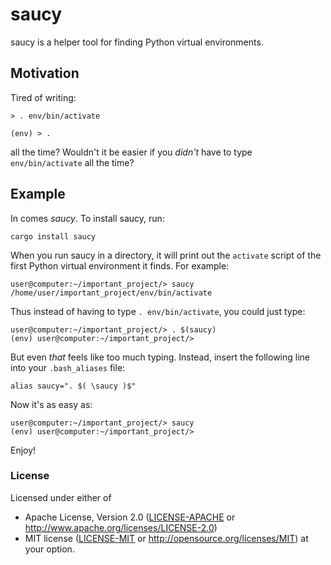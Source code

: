 # saucy

saucy is a helper tool for finding Python virtual environments.

## Motivation

Tired of writing:

```shell script, norun
> . env/bin/activate

(env) > .
```

all the time?  Wouldn't it be easier if you _didn't_ have to type `env/bin/activate` all the time?

## Example

In comes _saucy_.  To install saucy, run:

```shell script, no_run
cargo install saucy
```


When you run saucy in a directory, it will print out the `activate`
script of the first Python virtual environment it finds.  For example:

```shell script, no_run
user@computer:~/important_project/> saucy
/home/user/important_project/env/bin/activate
```

Thus instead of having to type `. env/bin/activate`, you could just type:
```shell script, no_run
user@computer:~/important_project/> . $(saucy)
(env) user@computer:~/important_project/> 
```

But even _that_ feels like too much typing.  Instead, insert the following line
into your `.bash_aliases` file:

```shell script, no_run
alias saucy=". $( \saucy )$"
```

Now it's as easy as:

```shell script, no_run
user@computer:~/important_project/> saucy
(env) user@computer:~/important_project/> 
```

Enjoy!

### License
Licensed under either of
 * Apache License, Version 2.0
   ([LICENSE-APACHE](LICENSE-APACHE) or http://www.apache.org/licenses/LICENSE-2.0)
 * MIT license
   ([LICENSE-MIT](LICENSE-MIT) or http://opensource.org/licenses/MIT)
at your option.

